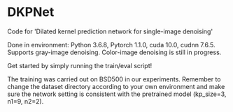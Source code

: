 # DKPNet
Code for 'Dilated kernel prediction network for single-image denoising'

Done in environment: Python 3.6.8, Pytorch 1.1.0, cuda 10.0, cudnn 7.6.5. Supports gray-image denoising. Color-image denoising is still in progress.

Get started by simply running the train/eval script! 

The training was carried out on BSD500 in our experiments. Remember to change the dataset directory according to your own environment and make sure the network setting is consistent with the pretrained model (kp_size=3, n1=9, n2=2).
